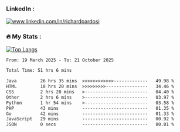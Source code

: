

<h3>LinkedIn :</h3>
<div id="badges">
  <a href="https://www.linkedin.com/in/richardpardosi/">
    <img src="https://img.shields.io/badge/LinkedIn-blue?style=for-the-badge&logo=linkedin&logoColor=white" alt="www.linkedin.com/in/richardpardosi"/>
  </a>
</div>

### :fire: My Stats :
[![Top Langs](https://github-readme-stats.vercel.app/api/top-langs/?username=RichardPardosi&layout=compact&theme=vision-friendly-dark)](https://github.com/RichardPardosi)



<!--START_SECTION:waka-->

```txt
From: 19 March 2025 - To: 21 October 2025

Total Time: 51 hrs 6 mins

Java         26 hrs 35 mins  >>>>>>>>>>>>-------------   49.98 %
HTML         18 hrs 20 mins  >>>>>>>>>----------------   34.46 %
CSS          2 hrs 20 mins   >------------------------   04.40 %
Other        2 hrs 6 mins    >------------------------   03.97 %
Python       1 hr 54 mins    >------------------------   03.58 %
PHP          43 mins         -------------------------   01.35 %
Go           42 mins         -------------------------   01.33 %
JavaScript   29 mins         -------------------------   00.92 %
JSON         0 secs          -------------------------   00.01 %
```

<!--END_SECTION:waka-->